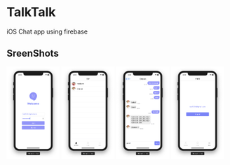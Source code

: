# TalkTalk
iOS Chat app using firebase

## SreenShots
<div>
  <img src="https://github.com/heojowon/TalkTalk/blob/master/img/TalkTalk-Login.png" width="24%"></img>
  <img src="https://github.com/heojowon/TalkTalk/blob/master/img/TalkTalk-Users.png" width="24%"></img>
  <img src="https://github.com/heojowon/TalkTalk/blob/master/img/TalkTalk-Chats.png" width="24%"></img>
  <img src="https://github.com/heojowon/TalkTalk/blob/master/img/TalkTalk-More.png" width="24%"></img>
</div>
